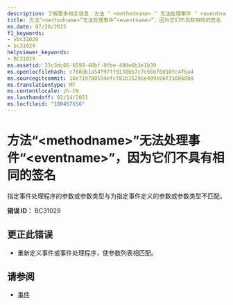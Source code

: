 ```yaml
---
description: 了解更多相关信息：方法 " <methodname> " 无法处理事件 " <eventname> "，因为它们不具有相同的签名
title: 方法“<methodname>”无法处理事件“<eventname>”，因为它们不具有相同的签名
ms.date: 07/20/2015
f1_keywords:
- vbc31029
- bc31029
helpviewer_keywords:
- BC31029
ms.assetid: 33c3dc66-6599-40bf-8fbe-490e6b3e1b39
ms.openlocfilehash: c708db1a54f97ff9138bb7c7c66bf0d10fc4fba4
ms.sourcegitcommit: 10e719780594efc781b15295e499c66f316068b8
ms.translationtype: MT
ms.contentlocale: zh-CN
ms.lasthandoff: 02/14/2021
ms.locfileid: "100457556"
---
```

# <a name="method-methodname-cannot-handle-event-eventname-because-they-do-not-have-the-same-signature"></a>方法“\<methodname>”无法处理事件“\<eventname>”，因为它们不具有相同的签名

指定事件处理程序的参数或参数类型与为指定事件定义的参数或参数类型不匹配。  
  
 **错误 ID：** BC31029  
  
## <a name="to-correct-this-error"></a>更正此错误  
  
- 重新定义事件或事件处理程序，使参数列表相匹配。  
  
## <a name="see-also"></a>请参阅

- [事件](../programming-guide/language-features/events/index.md)
